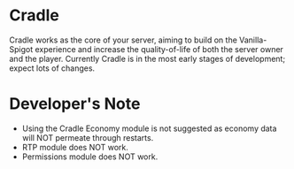 # Cradle
Cradle works as the core of your server, aiming to build on the Vanilla-Spigot experience and increase the quality-of-life of both the server owner and the player.
Currently Cradle is in the most early stages of development; expect lots of changes.

# Developer's Note
- Using the Cradle Economy module is not suggested as economy data will NOT permeate through restarts.
- RTP module does NOT work.
- Permissions module does NOT work.
